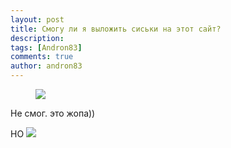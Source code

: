 ```yaml
---
layout: post
title: Смогу ли я выложить сиськи на этот сайт?
description: 
tags: [Andron83]
comments: true
author: andron83
---
```


<figure class="half">
    <a href="http://cs540105.vk.me/c540107/v540107879/98a1/TUtEIlFuNmU.jpg"><img src="http://cs540105.vk.me/c540107/v540107879/98a1/TUtEIlFuNmU.jpg"></a>
    </figure>
Не смог. это жопа))

НО
    <a href="http://cs617117.vk.me/v617117544/60b8/gMuMNKEFRuI.jpg"><img src="http://cs617117.vk.me/v617117544/60b8/gMuMNKEFRuI.jpg"></a>
